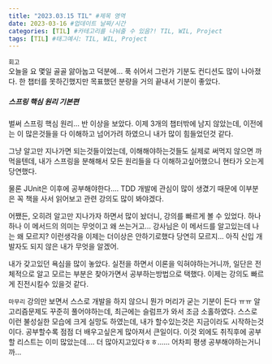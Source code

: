 ```yaml
---
title: "2023.03.15 TIL" #제목 영역
date: 2023-03-16 #업데이트 날짜/시간
categories: [TIL] #카테고리를 나눠줄 수 있음?! TIL, WIL, Project
tags: [TIL] #태그예시: TIL, WIL, Project
---
```


`회고`  
오늘을 요 몇일 골골 앓아눕고 덕분에... 푹 쉬어서 그런가 기분도 컨디션도 많이 나아졌다.
한 챕터를 못하긴했지만 목표했던 분량을 거의 끝내서 기분이 좋았다. 

<h5><strong>스프링 핵심 원리 기본편</strong></h5>

벌써 스프링 핵심 원리... 반 이상을 보았다. 이제 3개의 챕터밖에 남지 않았는데,
이전에는 이 많은것들을 다 이해하고 넘어가려 하였으니 내가 많이 힘들었던것 같다.

그냥 알고만 지나가면 되는것들이었는데,
이해해야하는것들도 실제로 써먹지 않으면 까먹을텐데, 내가 스프링을 분해해서 모든 원리들을 다 이해하고싶어했으니
현타가 오는게 당연했다.

물론 JUnit은 이후에 공부해야한다....
TDD 개발에 관심이 많이 생겼기 때문에 이부분은 꼭 책을 사서 읽어보고 관련 강의도 많이 봐야겠다.

어쨌든, 오히려 알고만 지나가자 하면서 많이 놨더니, 강의를 빠르게 볼 수 있었다.
하나하나 이 메서드의 의미는 무엇이고 왜 쓰는거고...
강사님은 이 메서드를 알고있는데 나는 왜 모르지? 이런생각을 이제는 더이상은 안하기로했다
당연히 모르지... 아직 신입 개발자도 되지 않은 내가 무엇을 알겠어.

내가 갖고있던 욕심을 많이 놓았다.
실전을 하면서 이론을 익혀야하는거니까, 일단은 전체적으로 알고 모르는 부분은 찾아가면서 공부하는방법으로 택했다.
이제는 강의도 빠르게 진전시킬수 있을것 같다. 

`마무리`
강의만 보면서 스스로 개발을 하지 않으니 뭔가 머리가 굳는 기분이 든다 ㅠㅠ 
알고리즘문제도 꾸준히 풀어야하는데, 최근에는 슬럼프가 와서 조금 소홀하였다.
스스로 이런 불성실한 모습에 크게 실망도 하였는데, 내가 할수있는것은 지금이라도 시작하는것이다.
공부할수록 점점 더 배우고싶은게 많아져서 큰일이다.
이것 외에도 취직후에 공부할 리스트는 이미 많았는데....
더 많아지고있다ㅎㅎ......
어차피 평생 공부해야하는거니까...
